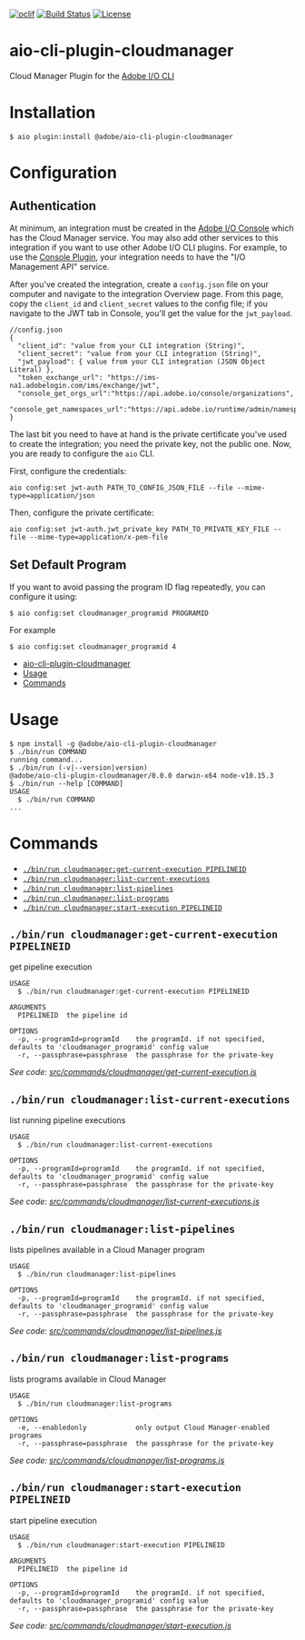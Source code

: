 <!--
Copyright 2019 Adobe. All rights reserved.
This file is licensed to you under the Apache License, Version 2.0 (the "License");
you may not use this file except in compliance with the License. You may obtain a copy
of the License at http://www.apache.org/licenses/LICENSE-2.0

Unless required by applicable law or agreed to in writing, software distributed under
the License is distributed on an "AS IS" BASIS, WITHOUT WARRANTIES OR REPRESENTATIONS
OF ANY KIND, either express or implied. See the License for the specific language
governing permissions and limitations under the License.
-->
[![oclif](https://img.shields.io/badge/cli-oclif-brightgreen.svg)](https://oclif.io)
[![Build Status](https://travis-ci.com/adobe/aio-cli-plugin-cloudmanager.svg?branch=master)](https://travis-ci.com/adobe/aio-cli-plugin-cloudmanager)
[![License](https://img.shields.io/badge/License-Apache%202.0-blue.svg)](https://opensource.org/licenses/Apache-2.0)

# aio-cli-plugin-cloudmanager
Cloud Manager Plugin for the [Adobe I/O CLI](https://github.com/adobe/aio-cli)

# Installation

```sh-session
$ aio plugin:install @adobe/aio-cli-plugin-cloudmanager
```

# Configuration

## Authentication

At minimum, an integration must be created in the [Adobe I/O Console](https://console.adobe.io) which has the Cloud Manager service. You may also add other services to this integration
if you want to use other Adobe I/O CLI plugins. For example, to use the [Console Plugin](https://github.com/adobe/aio-cli-plugin-console/), your integration needs to have the "I/O Management API" service.

After you've created the integration, create a `config.json` file on your computer and navigate to the integration Overview page. From this page, copy the `client_id` and `client_secret` values to the config file; if you navigate to the JWT tab in Console, you'll get the value for the `jwt_payload`.

```
//config.json 
{
  "client_id": "value from your CLI integration (String)",
  "client_secret": "value from your CLI integration (String)",
  "jwt_payload": { value from your CLI integration (JSON Object Literal) },
  "token_exchange_url": "https://ims-na1.adobelogin.com/ims/exchange/jwt",
  "console_get_orgs_url":"https://api.adobe.io/console/organizations",
  "console_get_namespaces_url":"https://api.adobe.io/runtime/admin/namespaces/"
}
```

The last bit you need to have at hand is the private certificate you've used to create the integration; you need the private key, not the public one. Now, you are ready to configure the `aio` CLI.

First, configure the credentials:

```
aio config:set jwt-auth PATH_TO_CONFIG_JSON_FILE --file --mime-type=application/json
```

Then, configure the private certificate:

```
aio config:set jwt-auth.jwt_private_key PATH_TO_PRIVATE_KEY_FILE --file --mime-type=application/x-pem-file
```

## Set Default Program

If you want to avoid passing the program ID flag repeatedly, you can configure it using:

```sh-session
$ aio config:set cloudmanager_programid PROGRAMID
```

For example

```sh-session
$ aio config:set cloudmanager_programid 4
```

<!-- toc -->
* [aio-cli-plugin-cloudmanager](#aio-cli-plugin-cloudmanager)
* [Usage](#usage)
* [Commands](#commands)
<!-- tocstop -->
# Usage
<!-- usage -->
```sh-session
$ npm install -g @adobe/aio-cli-plugin-cloudmanager
$ ./bin/run COMMAND
running command...
$ ./bin/run (-v|--version|version)
@adobe/aio-cli-plugin-cloudmanager/0.0.0 darwin-x64 node-v10.15.3
$ ./bin/run --help [COMMAND]
USAGE
  $ ./bin/run COMMAND
...
```
<!-- usagestop -->
# Commands
<!-- commands -->
* [`./bin/run cloudmanager:get-current-execution PIPELINEID`](#bin-run-cloudmanagerget-current-execution-pipelineid)
* [`./bin/run cloudmanager:list-current-executions`](#bin-run-cloudmanagerlist-current-executions)
* [`./bin/run cloudmanager:list-pipelines`](#bin-run-cloudmanagerlist-pipelines)
* [`./bin/run cloudmanager:list-programs`](#bin-run-cloudmanagerlist-programs)
* [`./bin/run cloudmanager:start-execution PIPELINEID`](#bin-run-cloudmanagerstart-execution-pipelineid)

## `./bin/run cloudmanager:get-current-execution PIPELINEID`

get pipeline execution

```
USAGE
  $ ./bin/run cloudmanager:get-current-execution PIPELINEID

ARGUMENTS
  PIPELINEID  the pipeline id

OPTIONS
  -p, --programId=programId    the programId. if not specified, defaults to 'cloudmanager_programid' config value
  -r, --passphrase=passphrase  the passphrase for the private-key
```

_See code: [src/commands/cloudmanager/get-current-execution.js](https://github.com/adobe/aio-cli-plugin-cloudmanager/blob/v0.0.0/src/commands/cloudmanager/get-current-execution.js)_

## `./bin/run cloudmanager:list-current-executions`

list running pipeline executions

```
USAGE
  $ ./bin/run cloudmanager:list-current-executions

OPTIONS
  -p, --programId=programId    the programId. if not specified, defaults to 'cloudmanager_programid' config value
  -r, --passphrase=passphrase  the passphrase for the private-key
```

_See code: [src/commands/cloudmanager/list-current-executions.js](https://github.com/adobe/aio-cli-plugin-cloudmanager/blob/v0.0.0/src/commands/cloudmanager/list-current-executions.js)_

## `./bin/run cloudmanager:list-pipelines`

lists pipelines available in a Cloud Manager program

```
USAGE
  $ ./bin/run cloudmanager:list-pipelines

OPTIONS
  -p, --programId=programId    the programId. if not specified, defaults to 'cloudmanager_programid' config value
  -r, --passphrase=passphrase  the passphrase for the private-key
```

_See code: [src/commands/cloudmanager/list-pipelines.js](https://github.com/adobe/aio-cli-plugin-cloudmanager/blob/v0.0.0/src/commands/cloudmanager/list-pipelines.js)_

## `./bin/run cloudmanager:list-programs`

lists programs available in Cloud Manager

```
USAGE
  $ ./bin/run cloudmanager:list-programs

OPTIONS
  -e, --enabledonly            only output Cloud Manager-enabled programs
  -r, --passphrase=passphrase  the passphrase for the private-key
```

_See code: [src/commands/cloudmanager/list-programs.js](https://github.com/adobe/aio-cli-plugin-cloudmanager/blob/v0.0.0/src/commands/cloudmanager/list-programs.js)_

## `./bin/run cloudmanager:start-execution PIPELINEID`

start pipeline execution

```
USAGE
  $ ./bin/run cloudmanager:start-execution PIPELINEID

ARGUMENTS
  PIPELINEID  the pipeline id

OPTIONS
  -p, --programId=programId    the programId. if not specified, defaults to 'cloudmanager_programid' config value
  -r, --passphrase=passphrase  the passphrase for the private-key
```

_See code: [src/commands/cloudmanager/start-execution.js](https://github.com/adobe/aio-cli-plugin-cloudmanager/blob/v0.0.0/src/commands/cloudmanager/start-execution.js)_
<!-- commandsstop -->
